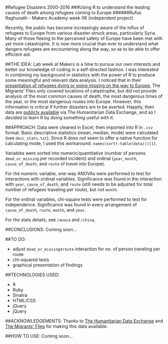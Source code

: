 #Refugee Disasters 2000-2016
###Using R to understand the leading causes of death among refugees coming to Europe
######Rufus Raghunath - Makers Academy week 06 (independent project)

Recently, the public has become increasingly aware of the influx of refugees to Europe from various disaster-struck areas, particularly Syria. Many of those fleeing to the perceived safety of Europe have been met with yet more catastrophe. It is now more crucial than ever to understand what dangers refugees are encountering along the way, so as to be able to offer efficient aid.


##THE IDEA:
Lab week at Makers is a time to pursue our own interests and better our knowledge of coding in a self-directed fashion. I was interested in combining my background in statistics with the power of R to produce some meaningful and relevant data analysis. I noticed that in their <a href="http://www.themigrantsfiles.com/"> presentation of refugees dying or going missing on the way to Europe</a>, The Migrants' Files only covered locations of catastrophe, but did not provide analysis of the most common causes of death, the most dangerous times of the year, or the most dangerous routes into Europe. However, this information is critical if further disasters are to be averted. Happily, their data are <a href="https://data.hdx.rwlabs.org/dataset/refugee-and-migrant-deaths-while-trying-to-reach-europe/resource/bea9c0fa-51b2-4961-859f-cf22b2c09999">publicly available</a> via The Humanitarian Data Exchange, and so I decided to learn R by doing something useful with it.


##APPROACH:
Data were cleaned in Excel, then imported into R in ```.csv``` format. Basic descriptive statistics (mean, median, mode) were calculated (see ```desc_stats.txt```). Since R does not seem to offer a native function for calculating mode, I used this workaround: ```names(sort(-table(data)))[1]```.

Variables were sorted into numeric/quantitative (number of persons ```dead_or_missing``` per recorded incident) and ordinal (```year```, ```month```, ```cause_of_death```, and ```route``` of travel into Europe).

For the numeric variable, one-way ANOVAs were performed to test for interactions with ordinal variables. Significance was found in the interaction with ```year```, ```cause_of_death```, and ```route``` (still needs to be adjusted for total number of refugees traveling per route), but not ```month```.

For the ordinal variables, chi-square tests were performed to test for independence. Significance was found in every arrangement of ```cause_of_death```, ```route```, ```month```, and ```year```.

For the stats details, see ```/anova``` and ```/chisq```.


##CONCLUSIONS:
Coming soon...


##TO DO:
- adjust ```dead_or_missing```x```route``` interaction for no. of person traveling per route
- chi-squared tests
- graphical presentation of findings


##TECHNOLOGIES USED:
- R
- Ruby
- Sinatra
- HTML/CSS
- jQuery
- jQuery


##ACKNOWLEDGEMENTS:
Thanks to <a href="https://data.hdx.rwlabs.org/">The Humanitarian Data Exchange</a> and <a href="http://www.themigrantsfiles.com/">The Migrants' Files</a> for making this data available.


##HOW TO USE:
Coming soon...
